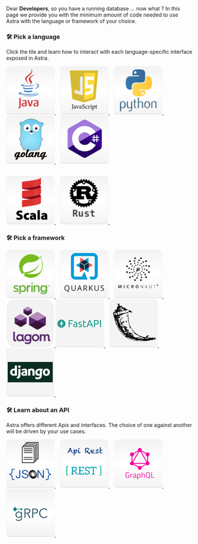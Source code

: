 Dear <b>Developers</b>, so you have a running database ... now what ? In this page we provide you with the minimum amount of code needed to use Astra with the language or framework of your choice.

### 🛠️ Pick a language

Click the tile and learn how to interact with each language-specific interface exposed in Astra.

<a href="languages/java">
 <img src="../../img/tile-java.png" height="130px" width="130px"/>
</a>&nbsp;&nbsp;
<a href="languages/javascript">
<img src="../../img/tile-javascript.png" height="130px" width="130px"/>
</a>&nbsp;&nbsp;
<a href="languages/python">
<img src="../../img/tile-python.png" height="130px" width="130px"/>
</a>&nbsp;&nbsp;
<a href="languages/go">
<img src="../../img/tile-go.png" height="130px" width="130px"/>
</a>&nbsp;&nbsp;
<a href="languages/csharp">
<img src="../../img/tile-csharp.png" height="130px" width="130px"/>
</a>
<p><br/>
<a href="languages/scala">
<img src="../../img/tile-scala.png" height="130px" width="130px"/>
</a>&nbsp;&nbsp;
<a href="languages/rust">
<img src="../../img/tile-rust.png" height="130px" width="130px"/>
</a>&nbsp;&nbsp;
</p>

### 🛠️ Pick a framework

<p>
<a href="frameworks/spring">
<img src="../../img/tile-spring.png" height="130px" width="130px"/>
</a>&nbsp;&nbsp;
<a href="frameworks/quarkus">
<img src="../../img/tile-quarkus.png" height="130px" width="130px"/>
</a>&nbsp;&nbsp;
<a href="frameworks/micronaut">
<img src="../../img/tile-micronaut.png" height="130px" width="130px"/>
</a>
</a>&nbsp;&nbsp;
<a href="frameworks/lagom">
<img src="../../img/tile-lagom.png" height="130px" width="130px"/>
</a>
<a href="frameworks/fastapi">
<img src="../../img/tile-fastapi.png" height="130px" width="130px"/>
</a>&nbsp;&nbsp;
<a href="frameworks/flask">
<img src="../../img/tile-flask.png" height="130px" width="130px"/>
</a>&nbsp;&nbsp;
<a href="frameworks/django">
<img src="../../img/tile-django.png" height="130px" width="130px"/>
</a>&nbsp;&nbsp;
</p>

### 🛠️ Learn about an API

Astra offers different Apis and interfaces. The choice of one against another will be driven by your use cases.

<a href="api/document">
 <img src="../../img/tile-api-document.png" height="130px" width="130px"/>
</a>&nbsp;&nbsp;
<a href="api/rest">
<img src="../../img/tile-api-rest.png" height="130px" width="130px"/>
</a>&nbsp;&nbsp;
<a href="api/graphql">
<img src="../../img/tile-api-graphql.png" height="130px" width="130px"/>
</a>&nbsp;&nbsp;
<a href="api/grpc">
<img src="../../img/tile-api-grpc.png" height="130px" width="130px"/>
</a>&nbsp;&nbsp;
<!-- Placeholder for CQL section
<a href="api/cql">
<img src="../../img/tile-api-cql.png" height="130px" width="130px"/>
</a>
-->
</p>
